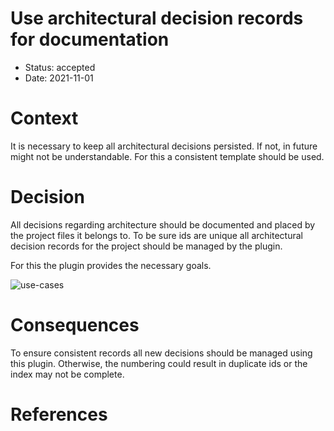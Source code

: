 # Use architectural decision records for documentation
 
* Status: accepted
* Date: 2021-11-01

# Context

It is necessary to keep all architectural decisions persisted. If not, in future might not be understandable.
For this a consistent template should be used.

# Decision

All decisions regarding architecture should be documented and placed by the project files it belongs to.
To be sure ids are unique all architectural decision records for the project should be managed by the plugin.

For this the plugin provides the necessary goals.

![use-cases](http://www.plantuml.com/plantuml/proxy?cache=no&src=https://raw.githubusercontent.com/ronnyfriedland/adr-maven-plugin/min/adr-maven-plugin/src/main/resources/adr/000_usecases.puml)

# Consequences

To ensure consistent records all new decisions should be managed using this plugin. Otherwise, the 
numbering could result in duplicate ids or the index may not be complete.

# References



